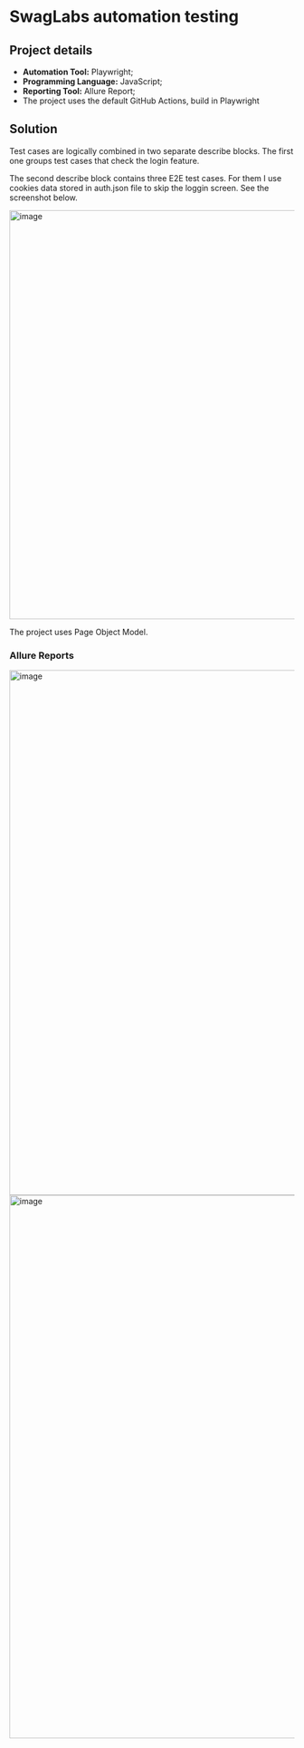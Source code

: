 # SwagLabs automation testing

## Project details

- **Automation Tool:** Playwright;
- **Programming Language:** JavaScript;
- **Reporting Tool:** Allure Report;
- The project uses the default GitHub Actions, build in Playwright

## Solution
Test cases are logically combined in two separate describe blocks.
The first one groups test cases that check the login feature.

The second describe block contains three E2E test cases. For them I use cookies data stored in auth.json file to skip the loggin screen. See the screenshot below.

<img width="722" alt="image" src="https://github.com/user-attachments/assets/1751b20a-26ef-4b8c-a222-9fa653ba428d">

The project uses Page Object Model.

### Allure Reports

<img width="927" alt="image" src="https://github.com/user-attachments/assets/a9fb10d8-b2fa-4c2e-a05e-ae798175e729">




<img width="959" alt="image" src="https://github.com/user-attachments/assets/dba6bfc2-b928-47ee-bf53-c1cded7fb7a7">




